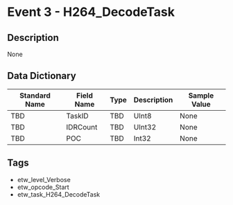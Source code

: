 # Event 3 - H264_DecodeTask

## Description
None

## Data Dictionary
|Standard Name|Field Name|Type|Description|Sample Value|
|---|---|---|---|---|
|TBD|TaskID|TBD|UInt8|None|None|
|TBD|IDRCount|TBD|UInt32|None|None|
|TBD|POC|TBD|Int32|None|None|

## Tags
* etw_level_Verbose
* etw_opcode_Start
* etw_task_H264_DecodeTask